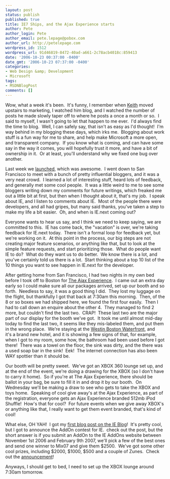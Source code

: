 ```yaml
---
layout: post
status: publish
published: true
title: IE7 Ships, and the Ajax Experience starts
author: Pete
author_login: Pete
author_email: pete.lepage@pobox.com
author_url: http://petelepage.com
wordpress_id: 1512
wordpress_url: 91d46819-8472-40ad-a661-2c78acb4018c:859413
date: '2006-10-23 00:37:00 -0400'
date_gmt: '2006-10-23 07:37:00 -0400'
categories:
- Web Design &amp; Development
- Microsoft
tags:
- MSDNBlogPost
comments: []
---
```

<p>Wow, what a week it's been.  It's funny, I remember when <a href="http://blogs.msdn.com/keiths/">Keith</a> moved upstairs to marketing, I watched him blog, and I watched the number of posts he made slowly taper off to where he posts a once a month or so.  I said to myself, I wasn't going to let that happen to me ever.  I'd always find the time to blog.  Well, I can safely say, that isn't as easy as I'd thought!  I'm way behind in my blogging these days, which irks me.  Blogging about work stuff is a fun way for me to share, and help make Microsoft a more open, and transparent company.  If you know what is coming, and can have some say in the way it comes, you will hopefully trust it more, and have a bit of ownership in it.  Or at least, you'll understand why we fixed one bug over another.</p>
<p>Last week we <a href="http://blogs.msdn.com/ie/archive/2006/10/18/internet-explorer-7-for-windows-xp-available-now.aspx">launched</a>, which was awesome.  I went down to San Francisco to meet with a bunch of pretty influential bloggers, and it was a very neat crowd.  I learned a lot of interesting stuff, heard lots of feedback, and generally met some cool people.  It was a little weird to me to see some bloggers writing down my comments for future writings, which freaked me out a little bit at first, but then when I thought about it, that's my job.  I speak about IE, and I listen to comments about IE.  Most of the people there were developers, and all had gripes, but many said thanks, you've taken a step to make my life a bit easier.  Oh, and when is IE.next coming out?</p>
<p>Everyone wants to hear us say, and I think we need to keep saying, we are committed to this.  IE has come back, the "vacation" is over, we're taking feedback for IE.next today.  There isn't a formal loop for feedback yet, but we're working on it.  At this point in the process, our big steps are not creating major feature scenarios, or anything like that, but to look at the simple feature requests, and start prioritizing those.  What do people want IE to do?  What do they want us to do better.  We know there is a lot, and you've certainly told us there is a lot.  Start thinking about a top 10 list of the 10 things you want to see happen in IE.next for the developer.</p>
<p>After getting home from San Francisco, I had two nights in my own bed before I took off to Boston for <a href="http://www.theajaxexperience.com/">The Ajax Experience</a>.  I came out an extra day early so I could make sure all our packages arrived, set up our booth and so forth.  Needless to say, it was a good thing I did.  They lost my luggage on the flight, but thankfully I got that back at 7:30am this morning.  Then, of the 8 or so boxes we had shipped here, we found the first four easily.  Then I had to call down an enquire about the other 4.  They managed to find 2 more, but couldn't find the last two.  CRAP!  These last two are the major part of our display for the booth we've got.  It took me until almost mid-day today to find the last two, it seems like they mis-labeled them, and put them in the wrong place.  We're staying at the <a href="http://www.starwoodhotels.com/westin/property/overview/index.html?propertyID=1528">Westin Boston Waterfront</a>, and it's a brand new hotel, and it is showing a few signs of that, for example, when I got to my room, some how, the bathroom had been used before I got there!  There was a towel on the floor, the sink was dirty, and the there was a used soap bar in the sink!  Eek!  The internet connection has also been WAY spottier than it should be.</p>
<p><a href="http://www.flickr.com/photos/petele/276976644/in/set-72157594340817104/"><img src="http://static.flickr.com/110/276976644_f516878e61_s.jpg" alt="" align="left" /></a><a href="http://www.flickr.com/photos/petele/276976637/in/set-72157594340817104/"><img src="http://static.flickr.com/89/276976637_906dee6e94_s.jpg" alt="" align="left" /></a>Our booth will be pretty sweet.  We've got an XBOX 360 lounge set up, and at the end of the event, we're doing a drawing for the XBOX (so I don't have to carry it home).  So if you're at The Ajax Experience, there should be ballot in your bag, be sure to fill it in and drop it by our booth.  On Wednesday we'll be making a draw to see who gets to take the XBOX and toys home.  Speaking of cool give away's at the Ajax Experience, as part of the registration, everyone gets an Ajax Experience branded 512mb iPod Shuffle!  How's that for cool?  For future events when we give away XBOX's or anything like that, I really want to get them event branded, that's kind of cool!</p>
<p>What else, OH YAH!  I got my <a href="http://blogs.msdn.com/ie/archive/2006/10/20/building-add-ons-for-ie-could-net-you-a-trip-to-mix07-and-2500.aspx">first blog post on the IE Blog</a>!  It's pretty cool, but I got to announce the AddOn contest for IE.  check out the post, but the short answer is if you submit an AddOn to the IE AddOns website between November 1st 2006 and February 9th 2007, we'll pick a few of the best ones and send one winner to Mix07 and give them $2500.  We've got some other cool prizes, including $2000, $1000, $500 and a couple of Zunes.  Check out the <a href="http://blogs.msdn.com/ie/archive/2006/10/20/building-add-ons-for-ie-could-net-you-a-trip-to-mix07-and-2500.aspx">announcement</a>!</p>
<p>Anyways, I should get to bed, I need to set up the XBOX lounge around 7:30am tomorrow.</p>
<p><img src="http://blogs.msdn.com/aggbug.aspx?PostID=859413" alt="" width="1" height="1" /></p>
